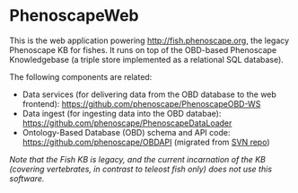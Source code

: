 # PhenoscapeWeb

This is the web application powering http://fish.phenoscape.org, the legacy Phenoscape KB for fishes. It runs on top of the OBD-based Phenoscape Knowledgebase (a triple store implemented as a relational SQL database).

The following components are related:
* Data services (for delivering data from the OBD database to the web frontend): https://github.com/phenoscape/PhenoscapeOBD-WS
* Data ingest (for ingesting data into the OBD databae): https://github.com/phenoscape/PhenoscapeDataLoader
* Ontology-Based Database (OBD) schema and API code: https://github.com/phenoscape/OBDAPI (migrated from [SVN repo](https://sourceforge.net/p/obo/svn/HEAD/tree/OBDAPI/))

_Note that the Fish KB is legacy, and the current incarnation of the KB (covering vertebrates, in contrast to teleost fish only) does not use this software._ 

